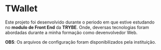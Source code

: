 # TWallet

Este projeto foi desenvolvido durante o periodo em que estive estudando no **modulo de Front End** da **TRYBE**. Onde, deversas tecnologias foram abordadas durante a minha formação como devenvolvedor Web.

**OBS**: Os arquivos de configuração foram disponibilizados pela instituição.
